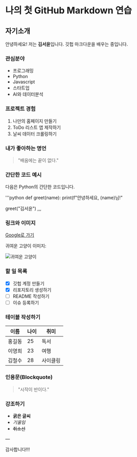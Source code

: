 # 나의 첫 GitHub Markdown 연습

## 자기소개

안녕하세요! 저는 **김서윤**입니다. 깃헙 마크다운을 배우는 중입니다.

### 관심분야

* 프로그래밍
 * Python
 * Javascript
* 스타트업
* AI와 데이터분석

### 프로젝트 경험

1. 나만의 홈페이지 만들기
2. ToDo 리스트 앱 제작하기
3. 날씨 데이터 크롤링하기

### 내가 좋아하는 명언

> "배움에는 끝이 없다."

### 간단한 코드 예시

다음은 Python의 간단한 코드입니다.

'''python
def greet(name):
    print(f"안녕하세요, (name)님!"

greet("김서윤")
,,,

### 링크와 이미지 

[Google로 가기](https://www.google.com)

귀여운 고양이 이미지:

![귀여운 고양이](https://t3.ftcdn.net/jpg/01/04/40/06/360_F_104400672_zCaPIFbYT1dXdzN85jso7NV8M6uwpKtf.jpg)

### 할 일 목록

- [x] 깃헙 계정 만들기
- [x] 리포지토리 생성하기
- [ ] README 작성하기
- [ ] 이슈 등록하기

### 테이블 작성하기

| 이름   | 나이 | 취미     |
| ------ | ---- | -------- |
| 홍길동 | 25   | 독서     |
| 이영희 | 23   | 여행     |
| 김철수 | 28   | 사이클링 |

### 인용문(Blockquote)

> "시작이 반이다."

### 강조하기

- **굵은 글씨**
- _기울임_
- ~~취소선~~

—

감사합니다!!!
